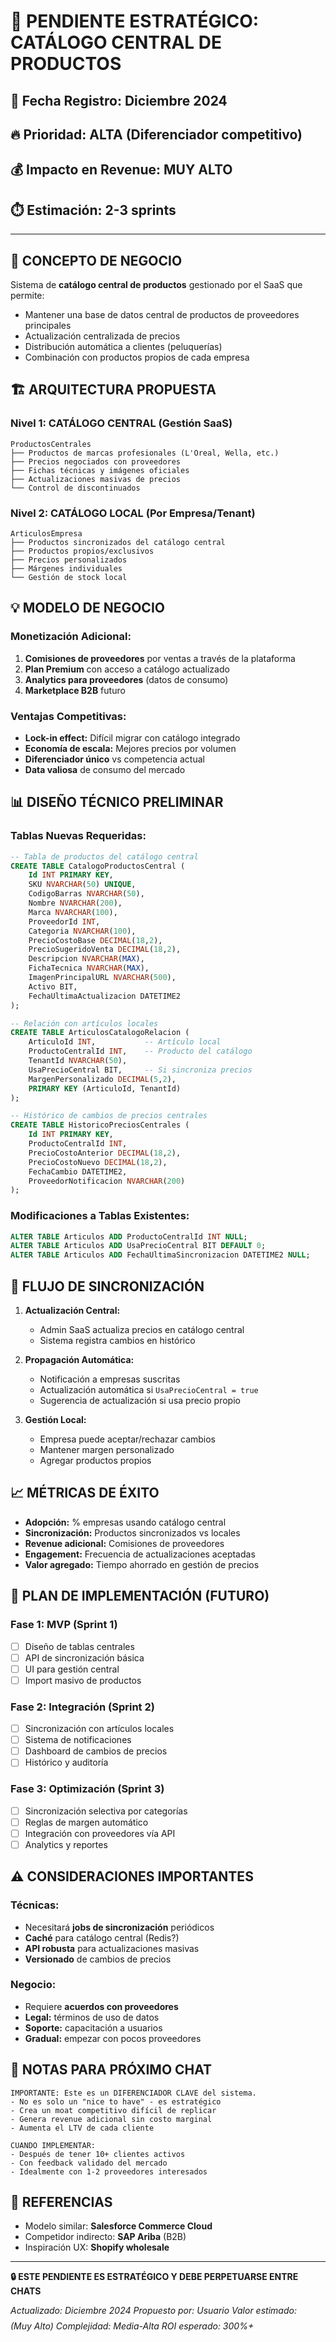 # 🎯 PENDIENTE ESTRATÉGICO: CATÁLOGO CENTRAL DE PRODUCTOS

## 📅 Fecha Registro: Diciembre 2024
## 🔥 Prioridad: ALTA (Diferenciador competitivo)
## 💰 Impacto en Revenue: MUY ALTO
## ⏱️ Estimación: 2-3 sprints

---

## 🎯 CONCEPTO DE NEGOCIO

Sistema de **catálogo central de productos** gestionado por el SaaS que permite:
- Mantener una base de datos central de productos de proveedores principales
- Actualización centralizada de precios
- Distribución automática a clientes (peluquerías)
- Combinación con productos propios de cada empresa

## 🏗️ ARQUITECTURA PROPUESTA

### Nivel 1: CATÁLOGO CENTRAL (Gestión SaaS)
```
ProductosCentrales
├── Productos de marcas profesionales (L'Oreal, Wella, etc.)
├── Precios negociados con proveedores
├── Fichas técnicas y imágenes oficiales
├── Actualizaciones masivas de precios
└── Control de discontinuados
```

### Nivel 2: CATÁLOGO LOCAL (Por Empresa/Tenant)
```
ArticulosEmpresa
├── Productos sincronizados del catálogo central
├── Productos propios/exclusivos
├── Precios personalizados
├── Márgenes individuales
└── Gestión de stock local
```

## 💡 MODELO DE NEGOCIO

### Monetización Adicional:
1. **Comisiones de proveedores** por ventas a través de la plataforma
2. **Plan Premium** con acceso a catálogo actualizado
3. **Analytics para proveedores** (datos de consumo)
4. **Marketplace B2B** futuro

### Ventajas Competitivas:
- **Lock-in effect:** Difícil migrar con catálogo integrado
- **Economía de escala:** Mejores precios por volumen
- **Diferenciador único** vs competencia actual
- **Data valiosa** de consumo del mercado

## 📊 DISEÑO TÉCNICO PRELIMINAR

### Tablas Nuevas Requeridas:

```sql
-- Tabla de productos del catálogo central
CREATE TABLE CatalogoProductosCentral (
    Id INT PRIMARY KEY,
    SKU NVARCHAR(50) UNIQUE,
    CodigoBarras NVARCHAR(50),
    Nombre NVARCHAR(200),
    Marca NVARCHAR(100),
    ProveedorId INT,
    Categoria NVARCHAR(100),
    PrecioCostoBase DECIMAL(18,2),
    PrecioSugeridoVenta DECIMAL(18,2),
    Descripcion NVARCHAR(MAX),
    FichaTecnica NVARCHAR(MAX),
    ImagenPrincipalURL NVARCHAR(500),
    Activo BIT,
    FechaUltimaActualizacion DATETIME2
);

-- Relación con artículos locales
CREATE TABLE ArticulosCatalogoRelacion (
    ArticuloId INT,           -- Artículo local
    ProductoCentralId INT,    -- Producto del catálogo
    TenantId NVARCHAR(50),
    UsaPrecioCentral BIT,     -- Si sincroniza precios
    MargenPersonalizado DECIMAL(5,2),
    PRIMARY KEY (ArticuloId, TenantId)
);

-- Histórico de cambios de precios centrales
CREATE TABLE HistoricoPreciosCentrales (
    Id INT PRIMARY KEY,
    ProductoCentralId INT,
    PrecioCostoAnterior DECIMAL(18,2),
    PrecioCostoNuevo DECIMAL(18,2),
    FechaCambio DATETIME2,
    ProveedorNotificacion NVARCHAR(200)
);
```

### Modificaciones a Tablas Existentes:

```sql
ALTER TABLE Articulos ADD ProductoCentralId INT NULL;
ALTER TABLE Articulos ADD UsaPrecioCentral BIT DEFAULT 0;
ALTER TABLE Articulos ADD FechaUltimaSincronizacion DATETIME2 NULL;
```

## 🔄 FLUJO DE SINCRONIZACIÓN

1. **Actualización Central:**
   - Admin SaaS actualiza precios en catálogo central
   - Sistema registra cambios en histórico

2. **Propagación Automática:**
   - Notificación a empresas suscritas
   - Actualización automática si `UsaPrecioCentral = true`
   - Sugerencia de actualización si usa precio propio

3. **Gestión Local:**
   - Empresa puede aceptar/rechazar cambios
   - Mantener margen personalizado
   - Agregar productos propios

## 📈 MÉTRICAS DE ÉXITO

- **Adopción:** % empresas usando catálogo central
- **Sincronización:** Productos sincronizados vs locales
- **Revenue adicional:** Comisiones de proveedores
- **Engagement:** Frecuencia de actualizaciones aceptadas
- **Valor agregado:** Tiempo ahorrado en gestión de precios

## 🚀 PLAN DE IMPLEMENTACIÓN (FUTURO)

### Fase 1: MVP (Sprint 1)
- [ ] Diseño de tablas centrales
- [ ] API de sincronización básica
- [ ] UI para gestión central
- [ ] Import masivo de productos

### Fase 2: Integración (Sprint 2)
- [ ] Sincronización con artículos locales
- [ ] Sistema de notificaciones
- [ ] Dashboard de cambios de precios
- [ ] Histórico y auditoría

### Fase 3: Optimización (Sprint 3)
- [ ] Sincronización selectiva por categorías
- [ ] Reglas de margen automático
- [ ] Integración con proveedores vía API
- [ ] Analytics y reportes

## ⚠️ CONSIDERACIONES IMPORTANTES

### Técnicas:
- Necesitará **jobs de sincronización** periódicos
- **Caché** para catálogo central (Redis?)
- **API robusta** para actualizaciones masivas
- **Versionado** de cambios de precios

### Negocio:
- Requiere **acuerdos con proveedores**
- **Legal:** términos de uso de datos
- **Soporte:** capacitación a usuarios
- **Gradual:** empezar con pocos proveedores

## 💭 NOTAS PARA PRÓXIMO CHAT

```
IMPORTANTE: Este es un DIFERENCIADOR CLAVE del sistema.
- No es solo un "nice to have" - es estratégico
- Crea un moat competitivo difícil de replicar
- Genera revenue adicional sin costo marginal
- Aumenta el LTV de cada cliente

CUANDO IMPLEMENTAR:
- Después de tener 10+ clientes activos
- Con feedback validado del mercado
- Idealmente con 1-2 proveedores interesados
```

## 🔗 REFERENCIAS

- Modelo similar: **Salesforce Commerce Cloud**
- Competidor indirecto: **SAP Ariba** (B2B)
- Inspiración UX: **Shopify wholesale**

---

**🔒 ESTE PENDIENTE ES ESTRATÉGICO Y DEBE PERPETUARSE ENTRE CHATS**

*Actualizado: Diciembre 2024*
*Propuesto por: Usuario*
*Valor estimado: $$$$ (Muy Alto)*
*Complejidad: Media-Alta*
*ROI esperado: 300%+*